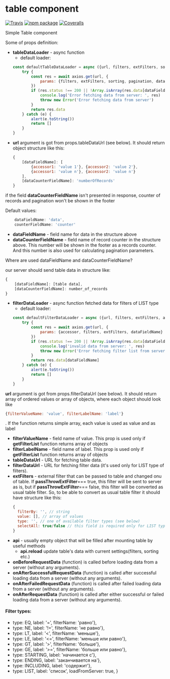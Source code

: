 # table component

[![Travis][build-badge]][build]
[![npm package][npm-badge]][npm]
[![Coveralls][coveralls-badge]][coveralls]

Simple  Table component

Some of props definition:
* __tableDataLoader__ - async function
  * default loader:
  ```javascript
  const defaultTableDataLoader = async ({url, filters, extFilters, sorting, pagination, dataFieldName, dataCounterFieldName}) => {
      try {
          const res = await axios.get(url, {
              params: {filters, extFilters, sorting, pagination, dataFieldName, dataCounterFieldName}
          })
          if (res.status !== 200 || !Array.isArray(res.data[dataFieldName])) {
              console.log('Error fetching data from server: ', res)
              throw new Error('Error fetching data from server')
          }
          return res.data
      } catch (e) {
          alert(e.toString())
          return []
      }
  }
  ```
* __url__ argument is got from props.tableDataUrl (see below).
 It should return object structure like this:
  ```javascript
  {
      [dataFieldName]: [
          {accessor1: 'value 1'}, {accessor2: 'value 2'},
          {accessor1: 'value n'}, {accessor2: 'value n'}
      ],
      [dataCounterFieldName]: 'numberOfRecords'
  }
  ```
if the field **dataCounterFieldName** isn't presented in response, counter of records and pagination won't be shown in the footer

Default values:
```javascript
    dataFieldName: 'data',
    counterFieldName: 'counter'
```
* __dataFieldName__ - field name for data in the structure above
* __dataCounterFieldName__ - field name of record counter in the structure above. This number will be shown in the footer as a records counter. And this number is also used for calculating pagination parameters. 

Where are used dataFieldName and dataCounterFieldName?

our server should send table data in structure like:
```javascript
{
    [dataFieldName]: [table data],
    [dataCounterFieldName]: number_of_records
}
```
* __filterDataLoader__ - async function fetched data for filters of LIST type
  * default loader:
  ```javascript
  const defaultFilterDataLoader = async ({url, filters, extFilters, accessor, dataFieldName}) => {
      try {
          const res = await axios.get(url, {
              params: {accessor, filters, extFilters, dataFieldName}
          })
          if (res.status !== 200 || !Array.isArray(res.data[dataFieldName])) {
              console.log('invalid data from server: ', res)
              throw new Error('Error fetching filter list from server')
          }
          return res.data[dataFieldName]
      } catch (e) {
          alert(e.toString())
          return []
      }
  }
  ```
 __url__ argument is got from props.filterDataUrl (see below).
 It should return array of ordered values or array of objects, where each object should look like
```javascript
{filterValueName: 'value', filterLabelName: 'label'}
```
. If the function returns simple array, each value is used as value and as label
 * __filterValueName__ - field name of value. This prop is used only if __getFilterList__ function returns array of objects 
* __filterLabelName__ - field name of label. This prop is used only if __getFilterList__ function returns array of objects 
* __tableDataUrl__ - URL for fetching table data.
* __filterDataUrl__ - URL for fetching filter data (it's used only for LIST type of filters).
* __extFilters__ - external filter that can be passed to table and changed onu of table. If __passThrowExtFilter__=== true, this filter will be sent to server as is, but if __passThrowExtFilter__=== false, this filter will be converted as usual table filter. So, to be able to convert as usual table filter it should have structure like this:
  ```javascript
  {
    filterBy: '', // string
    value: [], // array of values
    type: '', // one of available filter types (see below)
    selectAll: true/false // this field is required only for LIST type
  }
  ``` 
* __api__ - usually empty object that will be filled after mounting table by useful methods
  * __api.reload__ update table's data with current settings(filters, sorting etc.)
* __onBeforeRequestData__ (function) is called before loading data from a server (without any arguments). 
* __onAfterSuccessfulRequestData__ (function) is called after successful loading data from a server (without any arguments).
* __onAfterFailedRequestData__ (function) is called after failed loading data from a server (without any arguments).
* __onAfterRequestData__ (function) is called after either successful or failed loading data from a server (without any arguments).
#### Filter types:
* type: EQ, label: '=', filterName: 'равно'},
* type: NE, label: '!=', filterName: 'не равно'},
* type: LT, label: '<', filterName: 'меньше'},
* type: LE, label: '<=', filterName: 'меньше или равно'},
* type: GT, label: '>', filterName: 'больше'},
* type: GE, label: '>=', filterName: 'больше или равно'},
* type: STARTING, label: 'начинается с'},
* type: ENDING, label: 'заканчивается на'},
* type: INCLUDING, label: 'содержит'},
* type: LIST, label: 'список', loadFromServer: true, }

[build-badge]: https://img.shields.io/travis/user/repo/master.png?style=flat-square
[build]: https://travis-ci.org/user/repo

[npm-badge]: https://img.shields.io/npm/v/npm-package.png?style=flat-square
[npm]: https://www.npmjs.org/package/npm-package

[coveralls-badge]: https://img.shields.io/coveralls/user/repo/master.png?style=flat-square
[coveralls]: https://coveralls.io/github/user/repo
